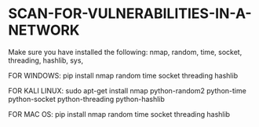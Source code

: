 # SCAN-FOR-VULNERABILITIES-IN-A-NETWORK
Make sure you have installed the following: nmap, random, time, socket, threading, hashlib, sys, 

FOR WINDOWS:
pip install nmap random time socket threading hashlib

FOR KALI LINUX:
sudo apt-get install nmap python-random2 python-time python-socket python-threading python-hashlib

FOR MAC OS:
pip install nmap random time socket threading hashlib
